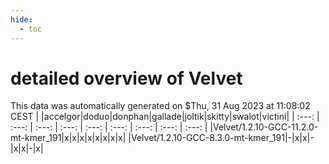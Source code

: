 ```yaml
---
hide:
  - toc
---
```


detailed overview of Velvet
===========================


This data was automatically generated on $Thu, 31 Aug 2023 at 11:08:02 CEST
| |accelgor|doduo|donphan|gallade|joltik|skitty|swalot|victini|
| :---: | :---: | :---: | :---: | :---: | :---: | :---: | :---: | :---: |
|Velvet/1.2.10-GCC-11.2.0-mt-kmer_191|x|x|x|x|x|x|x|x|
|Velvet/1.2.10-GCC-8.3.0-mt-kmer_191|-|x|x|-|x|x|-|x|
